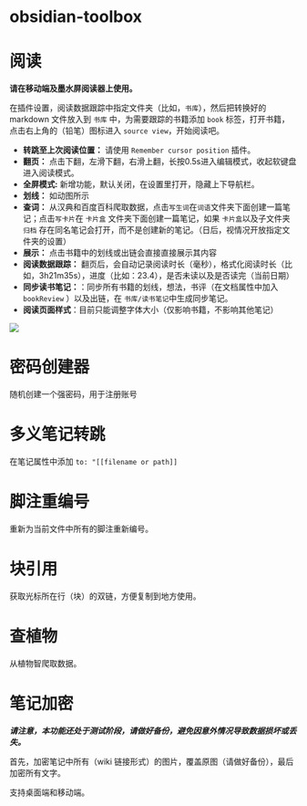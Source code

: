 # obsidian-toolbox



# 阅读

**请在移动端及墨水屏阅读器上使用。**

在插件设置，阅读数据跟踪中指定文件夹（比如，`书库`），然后把转换好的 markdown 文件放入到 `书库` 中，为需要跟踪的书籍添加 `book` 标签，打开书籍，点击右上角的（铅笔）图标进入 `source view`，开始阅读吧。

- **转跳至上次阅读位置：** 请使用 `Remember cursor position` 插件。
- **翻页：** 点击下翻，左滑下翻，右滑上翻，长按0.5s进入编辑模式，收起软键盘进入阅读模式。
- **全屏模式:** 新增功能，默认关闭，在设置里打开，隐藏上下导航栏。
- **划线：** 如动图所示
- **查词：** 从汉典和百度百科爬取数据，点击`写生词`在`词语`文件夹下面创建一篇笔记；点击`写卡片`在 `卡片盒` 文件夹下面创建一篇笔记，如果 `卡片盒`以及子文件夹 `归档` 存在同名笔记会打开，而不是创建新的笔记。（日后，视情况开放指定文件夹的设置）
- **展示：** 点击书籍中的划线或出链会直接直接展示其内容
- **阅读数据跟踪：** 翻页后，会自动记录阅读时长（毫秒），格式化阅读时长（比如，3h21m35s），进度（比如：23.4），是否未读以及是否读完（当前日期）
- **同步读书笔记：**：同步所有书籍的划线，想法，书评（在文档属性中加入 `bookReview` ）以及出链，在 `书库/读书笔记`中生成同步笔记。
- **阅读页面样式**：目前只能调整字体大小（仅影响书籍，不影响其他笔记）


![](./resource/reading.gif)

# 密码创建器

随机创建一个强密码，用于注册账号

# 多义笔记转跳 

在笔记属性中添加 `to: "[[filename or path]]`

# 脚注重编号

重新为当前文件中所有的脚注重新编号。

# 块引用

获取光标所在行（块）的双链，方便复制到地方使用。

# 查植物

从植物智爬取数据。

# 笔记加密

***请注意，本功能还处于测试阶段，请做好备份，避免因意外情况导致数据损坏或丢失。***

首先，加密笔记中所有（wiki 链接形式）的图片，覆盖原图（请做好备份），最后加密所有文字。

支持桌面端和移动端。

